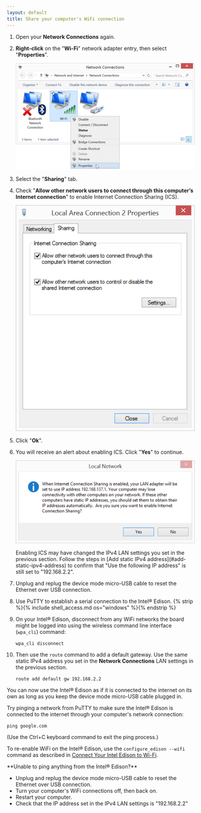 ```yaml
---
layout: default
title: Share your computer's WiFi connection
---
```


1. Open your **Network Connections** again.

2. **Right-click** on the "**Wi-Fi**" network adapter entry, then select "**Properties**".

    ![Select "Properties" from context menu](images/control_panel-wifi_adapter-properties.png)

3. Select the "**Sharing**" tab. 

4. Check "**Allow other network users to connect through this computer’s Internet connection**" to enable Internet Connection Sharing (ICS).

    ![Sharing tab of WiFi](images/wifi_properties-sharing_tab.png)

5. Click "**Ok**". 

6. You will receive an alert about enabling ICS. Click "**Yes**" to continue.

    ![Internet Connection Sharing warning message](images/ics-warning_message.png)

    <div class="callout warning" markdown="1">
    Enabling ICS may have changed the IPv4 LAN settings you set in the previous section. Follow the steps in [Add static IPv4 address](#add-static-ipv4-address) to confirm that "Use the following IP address" is still set to "192.168.2.2".
    </div>

7. Unplug and replug the device mode micro-USB cable to reset the Ethernet over USB connection.

8. Use PuTTY to establish a serial connection to the Intel® Edison. {% strip %}{% include shell_access.md os="windows" %}{% endstrip %}
  
9. On your Intel® Edison, disconnect from any WiFi networks the board might be logged into using the wireless command line interface (`wpa_cli`) command:

    ```
    wpa_cli disconnect
    ```

10. Then use the `route` command to add a default gateway. Use the same static IPv4 address you set in the **Network Connections** LAN settings in the previous section.

    ```
    route add default gw 192.168.2.2
    ```
  
<div class="callout done" markdown="1">
You can now use the Intel® Edison as if it is connected to the internet on its own as long as you keep the device mode micro-USB cable plugged in.

Try pinging a network from PuTTY to make sure the Intel® Edison is connected to the internet through your computer's network connection:

```
ping google.com
```

(Use the Ctrl+C keyboard command to exit the ping process.)

To re-enable WiFi on the Intel® Edison, use the `configure_edison --wifi` command as described in [Connect Your Intel Edison to Wi-Fi](../../wifi/connect.html).
</div>

<div class="callout troubleshooting" markdown="1">
**Unable to ping anything from the Intel® Edison?**

* Unplug and replug the device mode micro-USB cable to reset the Ethernet over USB connection.
* Turn your computer's WiFi connections off, then back on.
* Restart your computer.
* Check that the IP address set in the IPv4 LAN settings is "192.168.2.2"
</div>